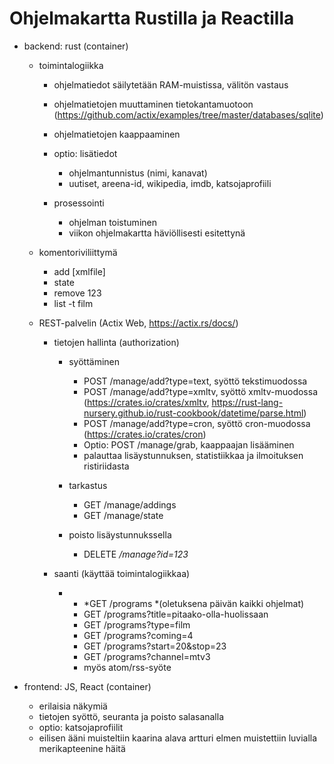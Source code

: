 # Ohjelmakartta Rustilla ja Reactilla

-   backend: rust (container)

    -   toimintalogiikka

        -   ohjelmatiedot säilytetään RAM-muistissa, välitön vastaus

        -   ohjelmatietojen muuttaminen tietokantamuotoon
            (https://github.com/actix/examples/tree/master/databases/sqlite)

        -   ohjelmatietojen kaappaaminen

        -   optio: lisätiedot

            -   ohjelmantunnistus (nimi, kanavat)
            -   uutiset, areena-id, wikipedia, imdb, katsojaprofiili

        -   prosessointi

            -   ohjelman toistuminen
            -   viikon ohjelmakartta häviöllisesti esitettynä

    -   komentoriviliittymä

        -   add \[xmlfile\]
        -   state
        -   remove 123
        -   list -t film

    -   REST-palvelin (Actix Web, https://actix.rs/docs/)

        -   tietojen hallinta (authorization)

            -   syöttäminen

                -   POST /manage/add?type=text, syöttö
                    tekstimuodossa
                -   POST /manage/add?type=xmltv, syöttö
                    xmltv-muodossa
                    (<https://crates.io/crates/xmltv>,
                    <https://rust-lang-nursery.github.io/rust-cookbook/datetime/parse.html>)
                -   POST /manage/add?type=cron, syöttö cron-muodossa
                    (<https://crates.io/crates/cron>)
                -   Optio: POST /manage/grab, kaappaajan lisääminen
                -   palauttaa lisäystunnuksen, statistiikkaa ja
                    ilmoituksen ristiriidasta

            -   tarkastus

                -   GET /manage/addings
                -   GET /manage/state

            -   poisto lisäystunnukssella

                -   DELETE */manage?id=123*

        -   saanti (käyttää toimintalogiikkaa)

            -   -   *GET /programs *(oletuksena päivän kaikki
                    ohjelmat)
                -   GET /programs?title=pitaako-olla-huolissaan
                -   GET /programs?type=film
                -   GET /programs?coming=4
                -   GET /programs?start=20&stop=23
                -   GET /programs?channel=mtv3
                -   myös atom/rss-syöte

-   frontend: JS, React (container)

    -   erilaisia näkymiä
    -   tietojen syöttö, seuranta ja poisto salasanalla
    -   optio: katsojaprofiilit
    -   eilisen ääni muisteltiin kaarina alava artturi elmen
        muistettiin luvialla merikapteenine häitä
